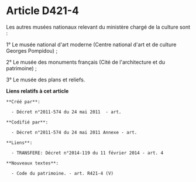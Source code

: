 # Article D421-4

Les autres musées nationaux relevant du ministère chargé de la culture sont :

1° Le musée national d'art moderne (Centre national d'art et de culture Georges Pompidou) ;

2° Le musée des monuments français (Cité de l'architecture et du patrimoine) ;

3° Le musée des plans et reliefs.

**Liens relatifs à cet article**

	**Créé par**:

	  - Décret n°2011-574 du 24 mai 2011  - art.

	**Codifié par**:

	  - Décret n°2011-574 du 24 mai 2011 Annexe - art.

	**Liens**:

	  - TRANSFERE: Décret n°2014-119 du 11 février 2014 - art. 4

	**Nouveaux textes**:

	  - Code du patrimoine. - art. R421-4 (V)
